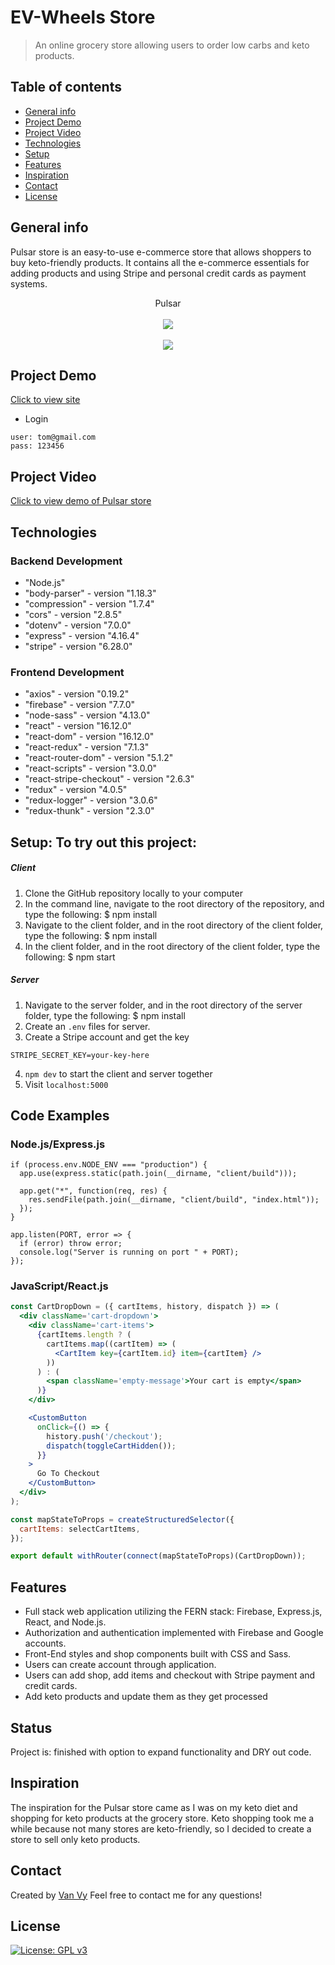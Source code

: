 # EV-Wheels Store

> An online grocery store allowing users to order low carbs and keto products.

## Table of contents

- [General info](#general-info)
- [Project Demo](#project-demo)
- [Project Video](#project-video)
- [Technologies](#technologies)
- [Setup](#setup)
- [Features](#features)
- [Inspiration](#inspiration)
- [Contact](#contact)
- [License](#license)

## General info

Pulsar store is an easy-to-use e-commerce store that allows shoppers to buy keto-friendly products. It contains all the e-commerce essentials for adding products and using Stripe and personal credit cards as payment systems.

<div align="center">Pulsar </div>
<br/>
<div align="center">
<kbd>
<img src="./client/src/assets/screen.png">
</kbd>
</div>

<br/>
<div align="center">
<kbd>
<img src="./client/src/assets/screen2.png">
</kbd>
</div>

## Project Demo

[Click to view site](https://pulsar-live.herokuapp.com/)

- Login

```
user: tom@gmail.com
pass: 123456
```

## Project Video

[Click to view demo of Pulsar store](./client/src/assets/pulsar.gif)

## Technologies

### Backend Development

- "Node.js"
- "body-parser" - version "1.18.3"
- "compression" - version "1.7.4"
- "cors" - version "2.8.5"
- "dotenv" - version "7.0.0"
- "express" - version "4.16.4"
- "stripe" - version "6.28.0"

### Frontend Development

- "axios" - version "0.19.2"
- "firebase" - version "7.7.0"
- "node-sass" - version "4.13.0"
- "react" - version "16.12.0"
- "react-dom" - version "16.12.0"
- "react-redux" - version "7.1.3"
- "react-router-dom" - version "5.1.2"
- "react-scripts" - version "3.0.0"
- "react-stripe-checkout" - version "2.6.3"
- "redux" - version "4.0.5"
- "redux-logger" - version "3.0.6"
- "redux-thunk" - version "2.3.0"

## Setup: To try out this project:

##### Client

1. Clone the GitHub repository locally to your computer
1. In the command line, navigate to the root directory of the repository, and type the following:
   $ npm install
1. Navigate to the client folder, and in the root directory of the client folder, type the following:
   $ npm install
1. In the client folder, and in the root directory of the client folder, type the following:
   $ npm start

##### Server

1. Navigate to the server folder, and in the root directory of the server folder, type the following:
   $ npm install
1. Create an `.env` files for server.
1. Create a Stripe account and get the key

```
STRIPE_SECRET_KEY=your-key-here
```

4. `npm dev` to start the client and server together
5. Visit `localhost:5000`

## Code Examples

### Node.js/Express.js

```Node
if (process.env.NODE_ENV === "production") {
  app.use(express.static(path.join(__dirname, "client/build")));

  app.get("*", function(req, res) {
    res.sendFile(path.join(__dirname, "client/build", "index.html"));
  });
}

app.listen(PORT, error => {
  if (error) throw error;
  console.log("Server is running on port " + PORT);
});
```

### JavaScript/React.js

```jsx
const CartDropDown = ({ cartItems, history, dispatch }) => (
  <div className='cart-dropdown'>
    <div className='cart-items'>
      {cartItems.length ? (
        cartItems.map((cartItem) => (
          <CartItem key={cartItem.id} item={cartItem} />
        ))
      ) : (
        <span className='empty-message'>Your cart is empty</span>
      )}
    </div>

    <CustomButton
      onClick={() => {
        history.push('/checkout');
        dispatch(toggleCartHidden());
      }}
    >
      Go To Checkout
    </CustomButton>
  </div>
);

const mapStateToProps = createStructuredSelector({
  cartItems: selectCartItems,
});

export default withRouter(connect(mapStateToProps)(CartDropDown));
```

## Features

- Full stack web application utilizing the FERN stack: Firebase, Express.js, React, and Node.js.
- Authorization and authentication implemented with Firebase and Google accounts.
- Front-End styles and shop components built with CSS and Sass.
- Users can create account through application.
- Users can add shop, add items and checkout with Stripe payment and credit cards.
- Add keto products and update them as they get processed

## Status

Project is: finished with option to expand functionality and DRY out code.

## Inspiration

The inspiration for the Pulsar store came as I was on my keto diet and shopping for keto products at the grocery store. Keto shopping took me a while because not many stores are keto-friendly, so I decided to create a store to sell only keto products.

## Contact

Created by [Van Vy](https://vanbvy.com/)
Feel free to contact me for any questions!

## License

[![License: GPL v3](https://img.shields.io/badge/License-GPLv3-blue.svg)](https://www.gnu.org/licenses/gpl-3.0)
